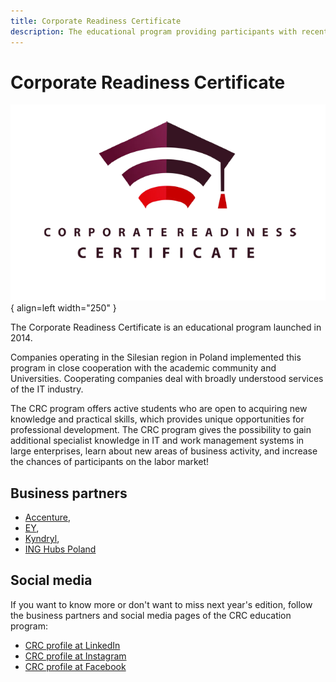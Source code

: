 ```yaml
---
title: Corporate Readiness Certificate
description: The educational program providing participants with recent knowledge and practical skills.
---
```


# Corporate Readiness Certificate

![CRC logo](/assets/images/crc-logo.png){ align=left width="250" }

The Corporate Readiness Certificate is an educational program launched in 2014.

Companies operating in the Silesian region in Poland implemented this program in close cooperation with the academic community and Universities. Cooperating companies deal with broadly understood services of the IT industry.

The CRC program offers active students who are open to acquiring new knowledge and practical skills, which provides unique opportunities for professional development.
The CRC program gives the possibility to gain additional specialist knowledge in IT and work management systems in large enterprises, learn about new areas of business activity, and increase the chances of participants on the labor market!

<!-- [Register for 2025 edition :octicons-link-external-16:](https://euslugi.polsl.pl/Formularz/Formularz/Wypelnij/97){ .md-button .md-button--primary } -->

## Business partners
- [Accenture](https://www.accenture.com),
- [EY](https://www.ey.com),
- [Kyndryl](https://www.kyndryl.com),
- [ING Hubs Poland](https://inghubspoland.com/en)

## Social media

If you want to know more or don't want to miss next year's edition, follow the business partners and social media pages of the CRC education program:

* [CRC profile at LinkedIn](https://www.linkedin.com/company/corporate-readiness-certificate)
* [CRC profile at Instagram](https://www.instagram.com/program_crc/)
* [CRC profile at Facebook](https://m.facebook.com/ProgramCRC/)
